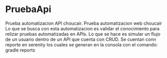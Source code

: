 # PruebaApi
Prueba automatizacion API choucair.
Prueba automatizacion web choucair Lo que se busca con esta automatizacion es validar el conocimiento para relizar pruebas automatizadas en APIs. 
Lo que se hace es simular un flujo de un usuario dentro de un API que cuenta con CRUD.
Se cuentan conn reporte en serenity los cuales se generan en la consola con el comando: gradle reports
